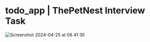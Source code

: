 # todo_app | ThePetNest Interview Task

![Screenshot 2024-04-25 at 06 41 35](https://github.com/ajayg51/todo_app/assets/60037249/a683f152-71f8-4d0f-a518-0f3d60ba83ee)
